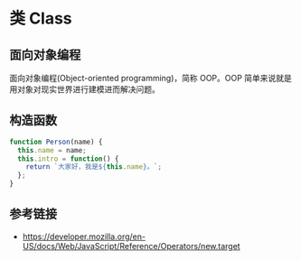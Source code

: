 # 类 Class

## 面向对象编程
面向对象编程(Object-oriented programming)，简称 OOP。OOP 简单来说就是用对象对现实世界进行建模进而解决问题。

## 构造函数
```javascript
function Person(name) {
  this.name = name;
  this.intro = function() {
    return `大家好，我是${this.name}。`;
  };
}
```

## 参考链接
* https://developer.mozilla.org/en-US/docs/Web/JavaScript/Reference/Operators/new.target
